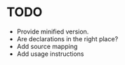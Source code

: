 # TODO

- Provide minified version.
- Are declarations in the right place?
- Add source mapping
- Add usage instructions